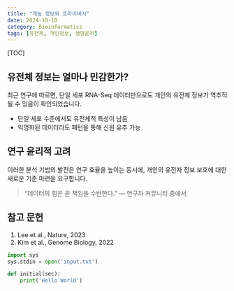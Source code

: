 ```yaml
---
title: "게놈 정보와 프라이버시"
date: 2024-10-18
category: Bioinformatics
tags: [유전체, 개인정보, 생명윤리]
---
```


[TOC]

## 유전체 정보는 얼마나 민감한가?

최근 연구에 따르면, 단일 세포 RNA-Seq 데이터만으로도 개인의 유전체 정보가 역추적될 수 있음이 확인되었습니다.

- 단일 세포 수준에서도 유전체적 특성이 남음
- 익명화된 데이터라도 패턴을 통해 신원 유추 가능

## 연구 윤리적 고려

이러한 분석 기법의 발전은 연구 효율을 높이는 동시에, 개인의 유전자 정보 보호에 대한 새로운 기준 마련을 요구합니다.

> “데이터의 힘은 곧 책임을 수반한다.” — 연구자 커뮤니티 중에서

## 참고 문헌

1. Lee et al., Nature, 2023
2. Kim et al., Genome Biology, 2022

```python
import sys
sys.stdin = open('input.txt')

def initial(sec):
    print('Hello World')
```